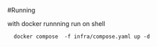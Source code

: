 #Running

with docker runnning
run on shell

```shell
  docker compose  -f infra/compose.yaml up -d
```
